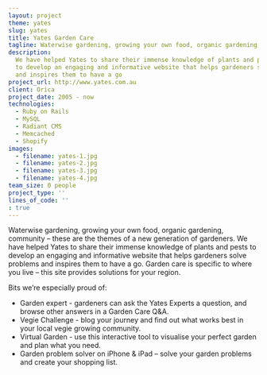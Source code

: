 ```yaml
---
layout: project
theme: yates
slug: yates
title: Yates Garden Care
tagline: Waterwise gardening, growing your own food, organic gardening, community
description:
  We have helped Yates to share their immense knowledge of plants and pests
  to develop an engaging and informative website that helps gardeners solve problems
  and inspires them to have a go
project_url: http://www.yates.com.au
client: Orica
project_date: 2005 - now
technologies:
  - Ruby on Rails
  - MySQL
  - Radiant CMS
  - Memcached
  - Shopify
images:
  - filename: yates-1.jpg
  - filename: yates-2.jpg
  - filename: yates-3.jpg
  - filename: yates-4.jpg
team_size: 0 people
project_type: ''
lines_of_code: ''
: true
---
```


Waterwise gardening, growing your own food, organic gardening, community – these are the themes of a new generation of gardeners. We have helped Yates to share their immense knowledge of plants and pests to develop an engaging and informative website that helps gardeners solve problems and inspires them to have a go. Garden care is specific to where you live – this site provides solutions for your region.

Bits we’re especially proud of:

- Garden expert - gardeners can ask the Yates Experts a question, and browse other answers in a Garden Care Q&A.
- Vegie Challenge - blog your journey and find out what works best in your local vegie growing community.
- Virtual Garden - use this interactive tool to visualise your perfect garden and plan what you need.
- Garden problem solver on iPhone & iPad – solve your garden problems and create your shopping list.
